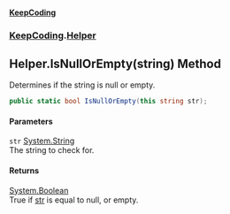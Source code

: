 #### [KeepCoding](index.md 'index')
### [KeepCoding](KeepCoding.md 'KeepCoding').[Helper](Helper.md 'KeepCoding.Helper')
## Helper.IsNullOrEmpty(string) Method
Determines if the string is null or empty.  
```csharp
public static bool IsNullOrEmpty(this string str);
```
#### Parameters
<a name='KeepCoding.Helper.IsNullOrEmpty(string).str'></a>
`str` [System.String](https://docs.microsoft.com/en-us/dotnet/api/System.String 'System.String')  
The string to check for.
  
#### Returns
[System.Boolean](https://docs.microsoft.com/en-us/dotnet/api/System.Boolean 'System.Boolean')  
True if [str](Helper.IsNullOrEmpty.sO9SewzZmMLZOCvBtd4eAw.md#KeepCoding.Helper.IsNullOrEmpty(string).str 'KeepCoding.Helper.IsNullOrEmpty(string).str') is equal to null, or empty.
